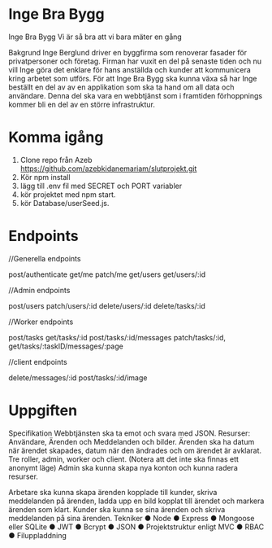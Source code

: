 # Inge Bra Bygg

Inge Bra Bygg
Vi är så bra att vi bara mäter en gång

Bakgrund
Inge Berglund driver en byggfirma som renoverar fasader för privatpersoner och företag.
Firman har vuxit en del på senaste tiden och nu vill Inge göra det enklare för hans anställda
och kunder att kommunicera kring arbetet som utförs. För att Inge Bra Bygg ska kunna växa
så har Inge beställt en del av av en applikation som ska ta hand om all data och användare.
Denna del ska vara en webbtjänst som i framtiden förhoppnings kommer bli en del av en
större infrastruktur.

# Komma igång

1. Clone repo från Azeb https://github.com/azebkidanemariam/slutprojekt.git
2. Kör npm install
3. lägg till .env fil med SECRET och PORT variabler
4. kör projektet med npm start.
5. kör Database/userSeed.js.

# Endpoints

//Generella endpoints

post/authenticate
get/me
patch/me
get/users
get/users/:id

//Admin endpoints

post/users
patch/users/:id
delete/users/:id
delete/tasks/:id

//Worker endpoints

post/tasks
get/tasks/:id
post/tasks/:id/messages
patch/tasks/:id,
get/tasks/:taskID/messages/:page

//client endpoints

delete/messages/:id
post/tasks/:id/image

# Uppgiften

Specifikation
Webbtjänsten ska ta emot och svara med JSON.
Resurser: Användare, Ärenden och Meddelanden och bilder.
Ärenden ska ha datum när ärendet skapades, datum när den ändrades och om ärendet är
avklarat.
Tre roller, admin, worker och client. (Notera att det inte ska finnas ett anonymt läge)
Admin ska kunna skapa nya konton och kunna radera resurser.

Arbetare ska kunna skapa ärenden kopplade till kunder, skriva meddelanden på ärenden,
ladda upp en bild kopplat till ärendet och markera ärenden som klart.
Kunder ska kunna se sina ärenden och skriva meddelanden på sina ärenden.
Tekniker
● Node
● Express
● Mongoose eller SQLite
● JWT
● Bcrypt
● JSON
● Projektstruktur enligt MVC
● RBAC
● Filuppladdning
